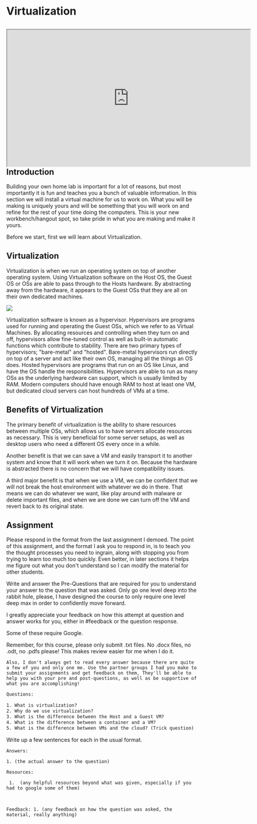 # Virtualization

## <iframe allowfullscreen height="360" src="https://www.youtube.com/embed/1eMWmHEp8cw?wmode=opaque" width="640"></iframe>Introduction

Building your own home lab is important for a lot of reasons, but most
importantly it is fun and teaches you a bunch of valuable information.
In this section we will install a virtual machine for us to work on.
What you will be making is uniquely yours and will be something that you
will work on and refine for the rest of your time doing the computers.
This is your new workbench/hangout spot, so take pride in what you are
making and make it yours.

Before we start, first we will learn about Virtualization.

## Virtualization

Virtualization is when we run an operating system on top of another
operating system. Using Virtualization software on the Host OS, the
Guest OS or OSs are able to pass through to the Hosts hardware. By
abstracting away from the hardware, it appears to the Guest OSs that
they are all on their own dedicated machines.

<a
href="https://en.wikiversity.org/wiki/IT_Fundamentals/2014/Virtualization"
rel="noopener" target="_blank"><img
src="https://files.cdn.thinkific.com/file_uploads/429463/images/898/df4/839/1629587185005.jpg"
class="fr-fic fr-dii"
srcset="https://files.cdn.thinkific.com/file_uploads/429463/images/898/df4/839/1629587185005.jpg?width=1920 1x, https://files.cdn.thinkific.com/file_uploads/429463/images/898/df4/839/1629587185005.jpg?width=1920&amp;dpr=2 2x, https://files.cdn.thinkific.com/file_uploads/429463/images/898/df4/839/1629587185005.jpg?width=1920&amp;dpr=3 3x" /></a>

Virtualization software is known as a hypervisor. Hypervisors are
programs used for running and operating the Guest OSs, which we refer to
as Virtual Machines. By allocating resources and controlling when they
turn on and off, hypervisors allow fine-tuned control as well as
built-in automatic functions which contribute to stability. There are
two primary types of hypervisors; "bare-metal" and "hosted". Bare-metal
hypervisors run directly on top of a server and act like their own OS,
managing all the things an OS does. Hosted hypervisors are programs that
run on an OS like Linux, and have the OS handle the responsibilities.
Hypervisors are able to run as many OSs as the underlying hardware can
support, which is usually limited by RAM. Modern computers should have
enough RAM to host at least one VM, but dedicated cloud servers can host
hundreds of VMs at a time.

## Benefits of Virtualization

The primary benefit of virtualization is the ability to share resources
between multiple OSs, which allows us to have servers allocate resources
as necessary. This is very beneficial for some server setups, as well as
desktop users who need a different OS every once in a while.

Another benefit is that we can save a VM and easily transport it to
another system and know that it will work when we turn it on. Because
the hardware is abstracted there is no concern that we will have
compatibility issues.

A third major benefit is that when we use a VM, we can be confident that
we will not break the host environment with whatever we do in there.
That means we can do whatever we want, like play around with malware or
delete important files, and when we are done we can turn off the VM and
revert back to its original state.

## Assignment

Please respond in the format from the last assignment I demoed. The
point of this assignment, and the format I ask you to respond in, is to
teach you the thought processes you need to ingrain, along with stopping
you from trying to learn too much too quickly. Even better, in later
sections it helps me figure out what you don't understand so I can
modify the material for other students.

Write and answer the Pre-Questions that are required for you to
understand your answer to the question that was asked. Only go one level
deep into the rabbit hole, please, I have designed the course to only
require one level deep max in order to confidently move forward.

I greatly appreciate your feedback on how this attempt at question and
answer works for you, either in \#feedback or the question response.

Some of these require Google.

Remember, for this course, please only submit .txt files. No .docx
files, no .odt, no .pdfs please! This makes review easier for me when I
do it.

`Also, I don't always get to read every answer because there are quite a few of you and only one me. Use the partner groups I had you make to submit your assignments and get feedback on them, They'll be able to help you with your pre and post-questions, as well as be supportive of what you are accomplishing! `

``` default
Questions: 

1. What is virtualization? 
2. Why do we use virtualization? 
3. What is the difference between the Host and a Guest VM? 
4. What is the difference between a container and a VM? 
5. What is the difference between VMs and the cloud? (Trick question)  Resources: 1. Google 
```

Write up a few sentences for each in the usual format.

  

  
`Answers:  `

`1. (the actual answer to the question)  `

`Resources:`

` 1.  (any helpful resources beyond what was given, especially if you had to google some of them)  `

` `

`Feedback: 1. (any feedback on how the question was asked, the material, really anything)`
